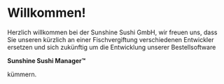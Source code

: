 # Willkommen!

Herzlich willkommen bei der Sunshine Sushi GmbH, wir freuen uns, dass Sie unseren kürzlich an einer Fischvergiftung
verschiedenen Entwickler ersetzen und sich zukünftig  um die Entwicklung unserer Bestellsoftware

**Sunshine Sushi Manager™**

kümmern.